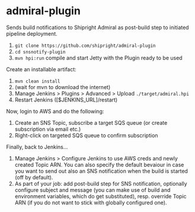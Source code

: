 admiral-plugin
================

Sends build notifications to Shipright Admiral as post-build step to initiated pipeline deployment.

1. `git clone https://github.com/shipright/admiral-plugin`
2. `cd snsnotify-plugin`
3. `mvn hpi:run`  compile and start Jetty with the Plugin ready to be used

Create an installable artifact:

1. `mvn clean install`
2. (wait for mvn to download the internet)
3. Manage Jenkins > Plugins > Advanced > Upload ```./target/admiral.hpi```
4. Restart Jenkins ([$JENKINS_URL]/restart)

Now, login to AWS and do the following:

1. Create an SNS Topic, subscribe a target SQS queue (or create subscription via email etc.)
2. Right-click on targeted SQS queue to confirm subscription

Finally, back to Jenkins...

1. Manage Jenkins > Configure Jenkins to use AWS creds and newly created Topic ARN.
   You can also specify the default bevaiour in case you want to send out also an
   SNS notification when the build is started (off by default).
2. As part of your job: add post-build step for SNS notification, optionally configure
   subject and message (you can make use of build and environment variables, which do
   get substituted), resp. override Topic ARN (if you do not want to stick with globally
   configured one).


